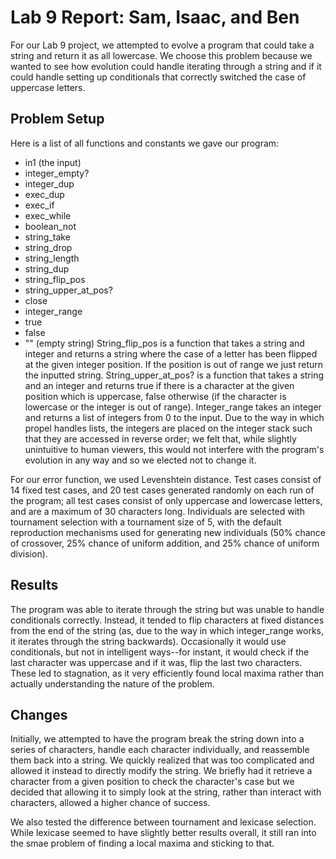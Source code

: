 ﻿# Lab 9 Report: Sam, Isaac, and Ben

For our Lab 9 project, we attempted to evolve a program that could take a string and return it as all lowercase. We choose this problem because we wanted to see how evolution could handle iterating through a string and if it could handle setting up conditionals that correctly switched the case of uppercase letters.

## Problem Setup

Here is a list of all functions and constants we gave our program:
- in1 (the input)
- integer_empty?
- integer_dup
- exec_dup
- exec_if
- exec_while
- boolean_not
- string_take
- string_drop
- string_length
- string_dup
- string_flip_pos
- string_upper_at_pos?
- close
- integer_range
- true
- false
- "" (empty string)
String_flip_pos is a function that takes a string and integer and returns a string where the case of a letter has been flipped at the given integer position. If the position is out of range we just return the inputted string.
String_upper_at_pos? is a function that takes a string and an integer and returns true if there is a character at the given position which is uppercase, false otherwise (if the character is lowercase or the integer is out of range).
Integer_range takes an integer and returns a list of integers from 0 to the input.  Due to the way in which propel handles lists, the integers are placed on the integer stack such that they are accessed in reverse order; we felt that, while slightly unintuitive to human viewers, this would not interfere with the program's evolution in any way and so we elected not to change it.

For our error function, we used Levenshtein distance.  Test cases consist of 14 fixed test cases, and 20 test cases generated randomly on each run of the program; all test cases consist of only uppercase and lowercase letters, and are a maximum of 30 characters long.  Individuals are selected with tournament selection with a tournament size of 5, with the default reproduction mechanisms used for generating new individuals (50% chance of crossover, 25% chance of uniform addition, and 25% chance of uniform division). 

## Results

The program was able to iterate through the string but was unable to handle conditionals correctly. Instead, it tended to  flip characters at fixed distances from the end of the string (as, due to the way in which integer_range works, it iterates through the string backwards).  Occasionally it would use conditionals, but not in intelligent ways--for instant, it would check if the last character was uppercase and if it was, flip the last two characters.  These led to stagnation, as it very efficiently found local maxima rather than actually understanding the nature of the problem.

## Changes

Initially, we attempted to have the program break the string down into a series of characters, handle each character individually, and reassemble them back into a string. We quickly realized that was too complicated and allowed it instead to directly modify the string. We briefly had it retrieve a character from a given position to check the character's case but we decided that allowing it to simply look at the string, rather than interact with characters, allowed a higher chance of success.

We also tested the difference between tournament and lexicase selection. While lexicase seemed to have slightly better results overall, it still ran into the smae problem of finding a local maxima and sticking to that.
